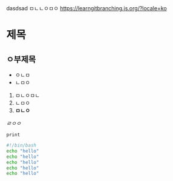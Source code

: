 dasdsad
ㅁㄴㄴㅇㅁㅇ
https://learngitbranching.js.org/?locale=ko
# 제목
## ㅇ부제목

- ㅇㄴㅁ
- ㄴㅁㅇ
1. ㅁㄴㅇㅁㄴ
2. ㄴㅁㅇ
3. **ㅁㄴㅇ**

*ㄹㅇㅇ*

`print`

```bash
#!/bin/bash
echo "hello"
echo "hello"
echo "hello"
echo "hello"
echo "hello"

```
